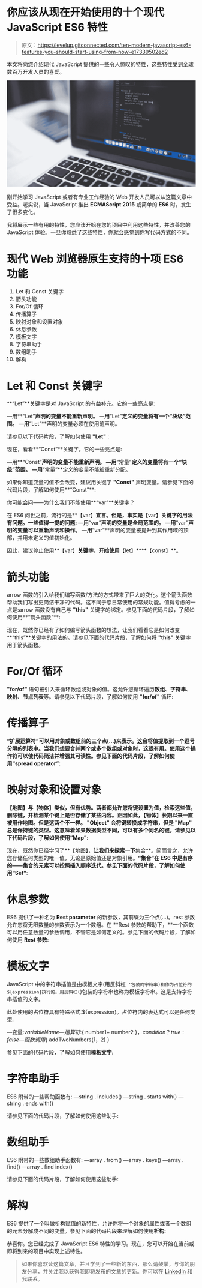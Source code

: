 # 你应该从现在开始使用的十个现代 JavaScript ES6 特性

> 原文：<https://levelup.gitconnected.com/ten-modern-javascript-es6-features-you-should-start-using-from-now-e17339502ed2>

本文将向您介绍现代 JavaScript 提供的一些令人惊叹的特性，这些特性受到全球数百万开发人员的喜爱。

![](img/8a23579e60eacb201512f604e8032a20.png)

刚开始学习 JavaScript 或者有专业工作经验的 Web 开发人员可以从这篇文章中受益。老实说，当 JavaScript 推出 **ECMAScript 2015** 或简单的 **ES6** 时，发生了很多变化。

我将展示一些有用的特性，您应该开始在您的项目中利用这些特性，并改善您的 JavaScript 体验。一旦你熟悉了这些特性，你就会感觉到你写代码方式的不同。

# 现代 Web 浏览器原生支持的十项 ES6 功能

1.  Let 和 Const 关键字
2.  箭头功能
3.  For/Of 循环
4.  传播算子
5.  映射对象和设置对象
6.  休息参数
7.  模板文字
8.  字符串助手
9.  数组助手
10.  解构

# Let 和 Const 关键字

**“Let”**关键字是对 JavaScript 的有益补充。它的一些亮点是:

—用**“Let”**声明的变量不能重新声明。
—用**“Let”**定义的变量将有一个“块级”范围。
—用**“Let”**声明的变量必须在使用前声明。

请参见以下代码片段，了解如何使用 **"Let"** :

现在，看看**“Const”**关键字。它的一些亮点是:

—用**“Const”**声明的变量不能重新声明。
—用**“常量”**定义的变量将有一个“块级”范围。
—用**“常量”**定义的变量不能被重新分配。

如果你知道变量的值不会改变，建议用关键字 **"Const"** 声明变量。请参见下面的代码片段，了解如何使用**“Const”**:

你可能会问——为什么我们不能使用**“var”**关键字？

在 ES6 问世之前，流行的是**【var】**宣言。但是，事实是**【var】**关键字的用法有问题。一些值得一提的问题:
—用**“var”**声明的变量是全局范围的。
—用**“var”**声明的变量可以重新声明和操作。
—用**“var”**声明的变量被提升到其作用域的顶部，并用未定义的值初始化。

因此，建议停止使用**【var】**关键字，开始使用**【let】****【const】**。

# 箭头功能

arrow 函数的引入给我们编写函数/方法的方式带来了巨大的变化。这个箭头函数帮助我们写出更简洁干净的代码。这不同于您日常使用的常规功能。值得考虑的一点是:arrow 函数没有自己与 **"this"** 关键字的绑定。参见下面的代码片段，了解如何使用**“箭头函数”**:

现在，既然你已经有了如何编写箭头函数的想法，让我们看看它是如何改变**“this”**关键字的用法的。请参见下面的代码片段，了解如何将 **"this"** 关键字用于箭头函数。

# For/Of 循环

**"for/of"** 语句被引入来循环数组或对象的值。这允许您循环遍历**数组**、**字符串**、**映射**、**节点列表**等。请参见以下代码片段，了解如何使用 **"for/of"** 循环:

# 传播算子

**“扩展运算符”**可以用对象或数组前的三个点(…)来表示。这会将值提取到一个逗号分隔的列表中。当我们想要合并两个或多个数组或对象时，这很有用。使用这个操作符可以使代码简洁并增强其可读性。参见下面的代码片段，了解如何使用**“spread operator”**:

# 映射对象和设置对象

**【地图】**与**【物体】**类似，但有优势。两者都允许您将键设置为值，检索这些值，删除键，并检测某个键上是否存储了某些内容。正因如此，**【物体】**长期以来一直被用作地图。但是这两个不一样。 **"Object"** 会将键转换成字符串，但是 **"Map"** 总是保持键的类型。这意味着如果数据类型不同，可以有多个同名的键。请参见以下代码片段，了解如何使用**“Map”**:

现在，既然你已经学习了**【地图】，**让我们来探索一下**集合**。简而言之，允许您存储任何类型的唯一值，无论是原始值还是对象引用。**“集合”**在 ES6 中是有序的——集合的元素可以按照插入顺序迭代。参见下面的代码片段，了解如何使用**“Set”**:

# 休息参数

ES6 提供了一种名为 **Rest parameter** 的新参数，其前缀为三个点(…)。rest 参数允许您将无限数量的参数表示为一个数组。在 **Rest 参数的帮助下，**一个函数可以用任意数量的参数调用，不管它是如何定义的。参见下面的代码片段，了解如何使用 **Rest 参数**:

# 模板文字

JavaScript 中的字符串插值是由模板文字(用反斜杠` '包装的字符串)和作为占位符的${expression}执行的。用反斜杠(`)包装的字符串也称为模板字符串。这是支持字符串插值的文字。

此处使用的占位符具有特殊格式:${expression}。占位符内的表达式可以是任何类型:

—变量:${ variableName }
—运算符:${ number1+ number2 }，${ condition？true : false }
—函数调用${ addTwoNumbers(1，2) }

参见下面的代码片段，了解如何使用**模板文字**:

# 字符串助手

ES6 附带的一些帮助函数有:
—string . includes()
—string . starts with()
—string . ends with()

请参见下面的代码片段，了解如何使用这些助手:

# 数组助手

ES6 附带的一些数组助手函数有:
—array . from()
—array . keys()
—array . find()
—array . find index()

请参见下面的代码片段，了解如何使用这些助手:

# 解构

ES6 提供了一个叫做析构赋值的新特性，允许你将一个对象的属性或者一个数组的元素分解成不同的变量。参见下面的代码片段来理解如何使用**析构:**

恭喜你。您已经完成了 JavaScript ES6 特性的学习。现在，您可以开始在当前或即将到来的项目中实现上述特性。

> 如果你喜欢读这篇文章，并且学到了一些新的东西，那么请鼓掌，与你的朋友分享，并关注我以获得我即将发布的文章的更新。你可以在 [LinkedIn](https://www.linkedin.com/in/tara-prasad-routray-b83027145/) 和我联系。